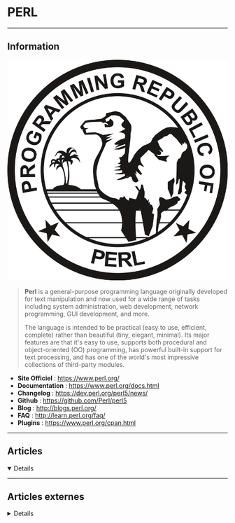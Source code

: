 # PERL
----

## <i class="fa-solid fa-hashtag"></i> Information

![Logo](../../_media/developpement/perl/perl_logo.png ':size=250 :no-zoom')


> <i class="fa-solid fa-quote-left"></i> **Perl** is a general-purpose programming language originally developed for text manipulation and now used for a wide range of tasks including system administration, web development, network programming, GUI development, and more.
>
> The language is intended to be practical (easy to use, efficient, complete) rather than beautiful (tiny, elegant, minimal). Its major features are that it's easy to use, supports both procedural and object-oriented (OO) programming, has powerful built-in support for text processing, and has one of the world's most impressive collections of third-party modules. <i class="fa-solid fa-quote-left fa-rotate-180"></i>


- <i class="fa-solid fa-globe"></i> **Site Officiel** : https://www.perl.org/
- <i class="fa-solid fa-book"></i> **Documentation** : https://www.perl.org/docs.html
- <i class="fa-solid fa-file-circle-question"></i> **Changelog** : https://dev.perl.org/perl5/news/
- <i class="fa-brands fa-github"></i> **Github** : https://github.com/Perl/perl5
- <i class="fab fa-blogger-b"></i> **Blog** : http://blogs.perl.org/
- <i class="far fa-question-circle"></i> **FAQ** : http://learn.perl.org/faq/
- <i class="fas fa-tools"></i> **Plugins** : https://www.perl.org/cpan.html


---

## <i class="fa-regular fa-newspaper"></i> Articles

<details open>

</details>

---

## <i class="fa-solid fa-glasses"></i> Articles externes

<details>

- [Testing Perl: To Plan or Not to Plan](https://dzone.com/articles/testing-perl-to-plan-or-not-to-plan)
- [A List of Perl List Processing Modules](https://dzone.com/articles/a-list-of-perl-list-processing-modules)
- [Localizing Dates in a Perl Web App With JavaScript](https://dzone.com/articles/localizing-dates-in-a-perl-web-application-with-ja)
- [How to Install Perl Modules on Debian Linux?](https://linuxhint.com/install_perl_modules_debian_linux/)
- [How to create and run a Perl script in Ubuntu 20.04 LTS](https://linuxhint.com/how-to-create-and-run-a-perl-script-in-ubuntu-20-04-lts/)
- [How to create and run a Perl script in Debian 10](https://linuxhint.com/how-to-create-and-run-a-perl-script-in-debian-10/)
- [Demonstrating Perl with Tic-Tac-Toe, Part 3](https://fedoramagazine.org/demonstrating-perl-with-tic-tac-toe-part-3/)
- [How To Install Perl Modules On Linux](https://www.ostechnix.com/how-to-install-perl-modules-on-linux/)
- [Getting started with hidden Markov models using Perl](https://opensource.com/article/20/3/markov-models-perl)
- [Perl 7, WTF ? (et aussi, yeaaaah :))](https://blog.kharec.info/post/perl-7-wtf-et-aussi-yeah/)
- [How to Install Perl Modules Using CPAN on CentOS 8](https://www.tecmint.com/install-perl-modules-using-cpan-on-centos/)
- [Développer en perl avec perlbrew](https://blog.kharec.info/post/developper-en-perl-avec-perlbrew/)
- [Perl Modules Used for Web Designing](https://opensourceforu.com/2019/01/perl-modules-used-for-web-designing/)
- [Modular Perl in Red Hat Enterprise Linux 8](https://developers.redhat.com/blog/2019/05/16/modular-perl-in-red-hat-enterprise-linux-8/)
- [Utiliser le gestionnaire d’extension Perl CPAN derrière un proxy](https://blog.zwindler.fr/2017/03/29/utiliser-perl-cpan-derriere-proxy/)
- [L'Object Storage](https://www.grafikart.fr/tutoriels/object-storage-php-1172) (vidéo)
- [Sortie de Perl 5.30.0](https://linuxfr.org/news/sortie-de-perl-5-30-0)
- [Astuces : chercher et remplacer une chaîne de caractères dans plusieurs fichiers](https://blog.sodifrance.fr/astuces-chercher-et-remplacer-une-chaine-de-caracteres-dans-plusieurs-fichiers-2/)
- [Perl: warning: Setting locale failed in Debian and Ubuntu](https://www.cyberciti.biz/faq/perl-warning-setting-locale-failed-in-debian-ubuntu/)
- [Calling subs and typing in Perl 6](https://opensource.com/article/18/12/calling-subs-and-typing-perl-6)
- [The Resurgence of Perl](https://opensourceforu.com/2018/12/the-resurgence-of-perl-2/)
- [How phasers work in Perl 6](https://opensource.com/article/18/10/how-phasers-work-perl-6)
- [How to make Perl more classy](https://opensource.com/article/18/11/how-make-perl-more-classy)
- [Failure is an option in Perl 6](https://opensource.com/article/18/11/failure-option-perl-6)
- [The Resurgence of Perl](https://opensourceforu.com/2018/11/the-resurgence-of-perl/)
- [Using Oracle Wallets And SEPS With Perl, JDBC, And ODBC](https://blog.pythian.com/using-oracle-wallets-seps-perl-jdbc-odbc/)
- [UTILISER LE GESTIONNAIRE D’EXTENSION PERL CPAN DERRIÈRE UN PROXY](https://blog.zwindler.fr/2017/03/29/utiliser-perl-cpan-derriere-proxy/)
- [Perl warning Setting locale failed - Error and Solution In Linux](https://www.poftut.com/perl-warning-setting-locale-failed-error-and-solution-in-linux/)
- [How to build Perl module rpm file with cpanspec on RHEL/CentOS Linux](https://www.cyberciti.biz/faq/build-perl-module-rpm-file-with-cpanspec-on-rhel-centos/)
- [Regular expressions in programming languages: Perls of Wisdom](https://opensourceforu.com/2017/09/regular-expressions-programming-languages-perls-wisdom/)
- [Mouse: A time-saving object system for smaller projects](https://opensource.com/article/18/5/mouse-oo-class-tool-perl)
- [Looking at the Lispy side of Perl](https://opensource.com/article/18/5/looking-lispy-side-perl)
- [A Perl module for better debugging](https://opensource.com/article/18/4/perl-module-debugging-code)
- [Easy data validation in Perl with Regexp::Common](https://opensource.com/article/18/3/easy-data-validation-regexpcommon)
- [Perl hashes and arrays: The basics](https://opensource.com/article/18/2/perl-hashes-and-arrays-basics)
- [An introduction to the Web::Simple Perl module, a minimalist web framework](https://opensource.com/article/18/1/introduction-websimple-perl-module-minimalist-web-framework)
- [Perl as a Better grep](https://dzone.com/articles/perl-as-a-better-grep)
- [Migrating Perl 5 code to Perl 6](https://opensource.com/article/18/8/migrating-perl-5-perl-6)
- [How to use screen scraping tools to extract data from the web](https://opensource.com/article/18/6/screen-scraping)
- [11 Perl One-liner Script Examples Beginners Guide](https://arkit.co.in/11-perl-one-liner-script-examples/)
- [Formation Perl - Formateur Perl](http://formation-perl.fr/guide-perl.html)
- [La documentation Perl en français](http://perl.mines-albi.fr/DocFr.html)
- [Modern Perl, 4e](http://modernperlbooks.com/books/modern_perl_2016/index.html)
- [Changement de chemin de la bibliothèque Perl](https://archlinux.fr/accueil/changement-de-chemin-de-la-bibliotheque-perl)
- [Perlbrew – Pour faire cohabiter plusieurs versions de perl sur votre système](https://korben.info/perlbrew-pour-faire-cohabiter-plusieurs-versions-de-perl-sur-votre-systeme.html)
- [Mojolicious 8.0, a web framework for Perl, released with new Promises and Roles](https://hub.packtpub.com/mojolicious-8-0-a-web-framework-for-perl-released-with-new-promises-and-roles/)
- https://perldoc.perl.org/CPAN.html
- https://www.cpan.org/

</details>